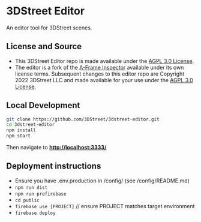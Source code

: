# 3DStreet Editor

An editor tool for 3DStreet scenes.

## License and Source
* This 3DStreet Editor repo is made available under the [AGPL 3.0 License](LICENSE).
* The editor is a fork of the [A-Frame Inspector]() available under its own license terms. Subsequent changes to this editor repo are Copyright 2022 3DStreet LLC and made available for your use under the [AGPL 3.0 License](LICENSE).

## Local Development

```bash
git clone https://github.com/3DStreet/3dstreet-editor.git
cd 3dstreet-editor
npm install
npm start
```

Then navigate to __[http://localhost:3333/](http://localhost:3333/)__

## Deployment instructions

* Ensure you have .env.production in /config/ (see /config/README.md)
* `npm run dist`
* `npm run prefirebase`
* `cd public`
* `firebase use [PROJECT]` // ensure PROJECT matches target environment
* `firebase deploy`
